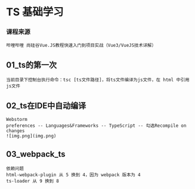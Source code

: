 # TS 基础学习

### 课程来源 
```
哔哩哔哩 尚硅谷Vue.JS教程快速入门到项目实战（Vue3/VueJS技术详解）
```

## 01_ts的第一次
```
当前目录下控制台执行命令：tsc [ts文件路径]，将ts文件编译为js文件，在 html 中引用js文件
```

## 02_ts在IDE中自动编译
```
Webstorm
preferences -- Languages&Frameworks -- TypeScript -- 勾选Recompile on changes
![img.png](img.png)
```

## 03_webpack_ts
```
依赖问题
html-webpack-plugin 从 5 换到 4，因为 webpack 版本为 4
ts-loader 从 9 换到 8
```
